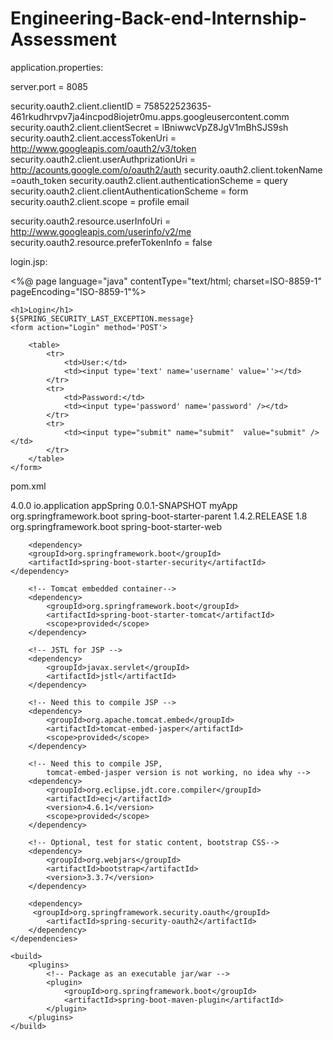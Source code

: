 # Engineering-Back-end-Internship-Assessment

application.properties:

server.port = 8085


security.oauth2.client.clientID = 758522523635-461rkudhrvpv7ja4incpod8iojetr0mu.apps.googleusercontent.comm
security.oauth2.client.clientSecret =  lBniwwcVpZ8JgV1mBhSJS9sh
security.oauth2.client.accessTokenUri = http://www.googleapis.com/oauth2/v3/token
security.oauth2.client.userAuthprizationUri =  http://acounts.google.com/o/oauth2/auth
security.oauth2.client.tokenName =oauth_token
security.oauth2.client.authenticationScheme = query
security.oauth2.client.clientAuthenticationScheme = form
security.oauth2.client.scope = profile email

security.oauth2.resource.userInfoUri = http://www.googleapis.com/userinfo/v2/me
security.oauth2.resource.preferTokenInfo =  false








login.jsp:

<%@ page language="java" contentType="text/html; charset=ISO-8859-1"
    pageEncoding="ISO-8859-1"%>
<!DOCTYPE html>
<html>
<head>
<meta charset="ISO-8859-1">
<title>login</title>
</head>
<body>

	<h1>Login</h1>
	${SPRING_SECURITY_LAST_EXCEPTION.message}
	<form action="Login" method='POST'>
	
		<table>
			<tr>
				<td>User:</td>
				<td><input type='text' name='username' value=''></td>
			</tr>
			<tr>
				<td>Password:</td>
				<td><input type='password' name='password' /></td>
			</tr>
			<tr>
				<td><input type="submit" name="submit"  value="submit" /></td>
			</tr>
		</table>
	</form>
	
</body>
</html>







pom.xml

<project xmlns="http://maven.apache.org/POM/4.0.0" xmlns:xsi="http://www.w3.org/2001/XMLSchema-instance" xsi:schemaLocation="http://maven.apache.org/POM/4.0.0 https://maven.apache.org/xsd/maven-4.0.0.xsd">
  <modelVersion>4.0.0</modelVersion>
  <groupId>io.application</groupId>
  <artifactId>appSpring</artifactId>
  <version>0.0.1-SNAPSHOT</version>
  <name>myApp</name>
  
   <parent>
  <groupId>org.springframework.boot</groupId>
  <artifactId>spring-boot-starter-parent</artifactId>
  <version>1.4.2.RELEASE</version>
  </parent>
  
  <properties>
		<java.version>1.8</java.version>
	</properties>
  
   <dependencies>
  	<!-- This is a web application -->
		<dependency>
			<groupId>org.springframework.boot</groupId>
			<artifactId>spring-boot-starter-web</artifactId>
		</dependency>
		
		<dependency>
	    <groupId>org.springframework.boot</groupId>
	    <artifactId>spring-boot-starter-security</artifactId>
	</dependency>

		<!-- Tomcat embedded container-->
		<dependency>
			<groupId>org.springframework.boot</groupId>
			<artifactId>spring-boot-starter-tomcat</artifactId>
			<scope>provided</scope>
		</dependency>

		<!-- JSTL for JSP -->
		<dependency>
			<groupId>javax.servlet</groupId>
			<artifactId>jstl</artifactId>
		</dependency>

		<!-- Need this to compile JSP -->
		<dependency>
			<groupId>org.apache.tomcat.embed</groupId>
			<artifactId>tomcat-embed-jasper</artifactId>
			<scope>provided</scope>
		</dependency>

		<!-- Need this to compile JSP,
			tomcat-embed-jasper version is not working, no idea why -->
		<dependency>
			<groupId>org.eclipse.jdt.core.compiler</groupId>
			<artifactId>ecj</artifactId>
			<version>4.6.1</version>
			<scope>provided</scope>
		</dependency>

		<!-- Optional, test for static content, bootstrap CSS-->
		<dependency>
			<groupId>org.webjars</groupId>
			<artifactId>bootstrap</artifactId>
			<version>3.3.7</version>
		</dependency>
		
		<dependency>
   		 <groupId>org.springframework.security.oauth</groupId>
    		<artifactId>spring-security-oauth2</artifactId>
		</dependency>
	</dependencies>
	
	<build>
		<plugins>
			<!-- Package as an executable jar/war -->
			<plugin>
				<groupId>org.springframework.boot</groupId>
				<artifactId>spring-boot-maven-plugin</artifactId>
			</plugin>
		</plugins>
	</build>
  
</project>



